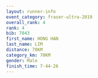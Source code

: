 ```yaml
---
layout: runner-info 
event_category: fraser-ultra-2019 
overall_rank: 4
rank: 4
bib: 7043
first_name: HONG HAN
last_name: LIM
distance: 70KM
category_km: 70KM
gender: Male
finish_time: 7-44-26
---
```

